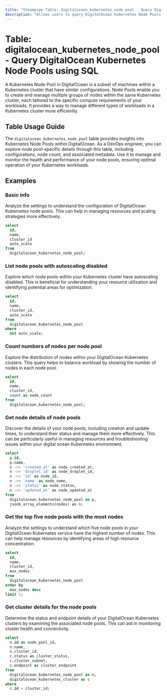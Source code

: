 ```yaml
---
title: "Steampipe Table: digitalocean_kubernetes_node_pool - Query DigitalOcean Kubernetes Node Pools using SQL"
description: "Allows users to query DigitalOcean Kubernetes Node Pools, providing detailed information about each node pool within the Kubernetes clusters."
---
```


# Table: digitalocean_kubernetes_node_pool - Query DigitalOcean Kubernetes Node Pools using SQL

A Kubernetes Node Pool in DigitalOcean is a subset of machines within a Kubernetes cluster that have similar configurations. Node Pools enable you to create and manage multiple groups of nodes within the same Kubernetes cluster, each tailored to the specific compute requirements of your workloads. It provides a way to manage different types of workloads in a Kubernetes cluster more efficiently.

## Table Usage Guide

The `digitalocean_kubernetes_node_pool` table provides insights into Kubernetes Node Pools within DigitalOcean. As a DevOps engineer, you can explore node pool-specific details through this table, including configurations, node count, and associated metadata. Use it to manage and monitor the health and performance of your node pools, ensuring optimal operation of your Kubernetes workloads.


## Examples

### Basic info
Analyze the settings to understand the configuration of DigitalOcean Kubernetes node pools. This can help in managing resources and scaling strategies more effectively.

```sql
select
  id,
  name,
  cluster_id
  auto_scale
from
  digitalocean_kubernetes_node_pool;
```

### List node pools with autoscaling disabled
Explore which node pools within your Kubernetes cluster have autoscaling disabled. This is beneficial for understanding your resource utilization and identifying potential areas for optimization.

```sql
select
  id,
  name,
  cluster_id,
  auto_scale
from
  digitalocean_kubernetes_node_pool
where
  not auto_scale;
```

### Count numbers of nodes per node pool
Explore the distribution of nodes within your DigitalOcean Kubernetes clusters. This query helps to balance workload by showing the number of nodes in each node pool.

```sql
select
  id,
  name,
  cluster_id,
  count as node_count
from
  digitalocean_kubernetes_node_pool;
```

### Get node details of node pools
Discover the details of your node pools, including creation and update times, to understand their status and manage them more effectively. This can be particularly useful in managing resources and troubleshooting issues within your digital ocean Kubernetes environment.

```sql
select
  p.id,
  p.name,
  n ->> 'created_at' as node_created_at,
  n ->> 'droplet_id' as node_droplet_id,
  n ->> 'id' as node_id,
  n ->> 'name' as node_name,
  n ->> 'status' as node_status,
  n ->> 'updated_at' as node_updated_at
from
  digitalocean_kubernetes_node_pool as p,
  jsonb_array_elements(nodes) as n;
```

### Get the top five node pools with the most nodes
Analyze the settings to understand which five node pools in your DigitalOcean Kubernetes service have the highest number of nodes. This can help manage resources by identifying areas of high resource concentration.

```sql
select
  id,
  name,
  cluster_id,
  max_nodes
from
  digitalocean_kubernetes_node_pool
order by
  max_nodes desc
limit 5;
```

### Get cluster details for the node pools
Determine the status and endpoint details of your DigitalOcean Kubernetes clusters by examining the associated node pools. This can aid in monitoring cluster health and connectivity.

```sql
select
  n.id as node_pool_id,
  n.name,
  n.cluster_id,
  c.status as cluster_status,
  c.cluster_subnet,
  c.endpoint as cluster_endpoint
from
  digitalocean_kubernetes_node_pool as n,
  digitalocean_kubernetes_cluster as c
where
  c.id = cluster_id;
````